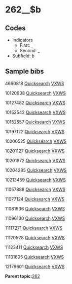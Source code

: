 # 262\_\_$b

## Codes

-   Indicators
    -   First: \_
    -   Second: \_
-   Subfield: b

## Sample bibs

4660818 [Quicksearch](https://search.library.yale.edu/catalog/4660818) [VXWS](http://prodorbis.library.yale.edu:7014/vxws/GetHoldingsService?bibId=4660818)

10120938 [Quicksearch](https://search.library.yale.edu/catalog/10120938) [VXWS](http://prodorbis.library.yale.edu:7014/vxws/GetHoldingsService?bibId=10120938)

10127482 [Quicksearch](https://search.library.yale.edu/catalog/10127482) [VXWS](http://prodorbis.library.yale.edu:7014/vxws/GetHoldingsService?bibId=10127482)

10152542 [Quicksearch](https://search.library.yale.edu/catalog/10152542) [VXWS](http://prodorbis.library.yale.edu:7014/vxws/GetHoldingsService?bibId=10152542)

10152557 [Quicksearch](https://search.library.yale.edu/catalog/10152557) [VXWS](http://prodorbis.library.yale.edu:7014/vxws/GetHoldingsService?bibId=10152557)

10197122 [Quicksearch](https://search.library.yale.edu/catalog/10197122) [VXWS](http://prodorbis.library.yale.edu:7014/vxws/GetHoldingsService?bibId=10197122)

10200525 [Quicksearch](https://search.library.yale.edu/catalog/10200525) [VXWS](http://prodorbis.library.yale.edu:7014/vxws/GetHoldingsService?bibId=10200525)

10201127 [Quicksearch](https://search.library.yale.edu/catalog/10201127) [VXWS](http://prodorbis.library.yale.edu:7014/vxws/GetHoldingsService?bibId=10201127)

10201972 [Quicksearch](https://search.library.yale.edu/catalog/10201972) [VXWS](http://prodorbis.library.yale.edu:7014/vxws/GetHoldingsService?bibId=10201972)

10204285 [Quicksearch](https://search.library.yale.edu/catalog/10204285) [VXWS](http://prodorbis.library.yale.edu:7014/vxws/GetHoldingsService?bibId=10204285)

10213459 [Quicksearch](https://search.library.yale.edu/catalog/10213459) [VXWS](http://prodorbis.library.yale.edu:7014/vxws/GetHoldingsService?bibId=10213459)

11057888 [Quicksearch](https://search.library.yale.edu/catalog/11057888) [VXWS](http://prodorbis.library.yale.edu:7014/vxws/GetHoldingsService?bibId=11057888)

11077124 [Quicksearch](https://search.library.yale.edu/catalog/11077124) [VXWS](http://prodorbis.library.yale.edu:7014/vxws/GetHoldingsService?bibId=11077124)

11081936 [Quicksearch](https://search.library.yale.edu/catalog/11081936) [VXWS](http://prodorbis.library.yale.edu:7014/vxws/GetHoldingsService?bibId=11081936)

11096130 [Quicksearch](https://search.library.yale.edu/catalog/11096130) [VXWS](http://prodorbis.library.yale.edu:7014/vxws/GetHoldingsService?bibId=11096130)

11117271 [Quicksearch](https://search.library.yale.edu/catalog/11117271) [VXWS](http://prodorbis.library.yale.edu:7014/vxws/GetHoldingsService?bibId=11117271)

11120528 [Quicksearch](https://search.library.yale.edu/catalog/11120528) [VXWS](http://prodorbis.library.yale.edu:7014/vxws/GetHoldingsService?bibId=11120528)

11123411 [Quicksearch](https://search.library.yale.edu/catalog/11123411) [VXWS](http://prodorbis.library.yale.edu:7014/vxws/GetHoldingsService?bibId=11123411)

11131605 [Quicksearch](https://search.library.yale.edu/catalog/11131605) [VXWS](http://prodorbis.library.yale.edu:7014/vxws/GetHoldingsService?bibId=11131605)

12179601 [Quicksearch](https://search.library.yale.edu/catalog/12179601) [VXWS](http://prodorbis.library.yale.edu:7014/vxws/GetHoldingsService?bibId=12179601)

**Parent topic:**[262](../../tags/262/262.md)

